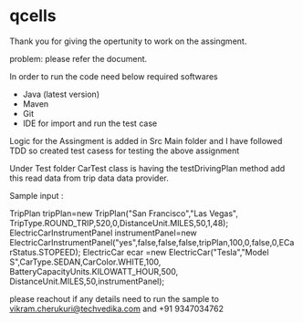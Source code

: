 # qcells
Thank you for giving the opertunity to work on the assingment. 

problem: please refer the document. 

In order to run the code need below required softwares 

* Java (latest version)
* Maven
* Git
* IDE for import and run the test case

Logic for the Assingment is added in Src Main folder and I have followed TDD so created test casess for testing the above assignment 

Under Test folder CarTest class is having the testDrivingPlan method add this read data from trip data data provider. 

Sample input : 

TripPlan tripPlan=new TripPlan("San Francisco","Las Vegas", TripType.ROUND_TRIP,520,0,DistanceUnit.MILES,50,1,48);
        ElectricCarInstrumentPanel instrumentPanel=new ElectricCarInstrumentPanel("yes",false,false,false,tripPlan,100,0,false,0,ECarStatus.STOPEED);
        ElectricCar ecar =new ElectricCar("Tesla","Model S",CarType.SEDAN,CarColor.WHITE,100, BatteryCapacityUnits.KILOWATT_HOUR,500, DistanceUnit.MILES,50,instrumentPanel);


please reachout if any details need to run the sample to vikram.cherukuri@techvedika.com and +91 9347034762


